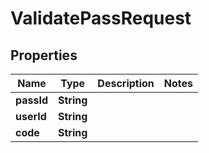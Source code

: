 
# ValidatePassRequest

## Properties
Name | Type | Description | Notes
------------ | ------------- | ------------- | -------------
**passId** | **String** |  | 
**userId** | **String** |  | 
**code** | **String** |  | 



